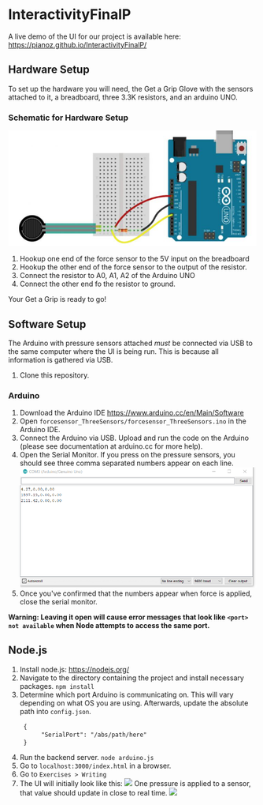 # InteractivityFinalP

A live demo of the UI for our project is available here: https://pianoz.github.io/InteractivityFinalP/

## Hardware Setup
To set up the hardware you will need, the Get a Grip Glove with the sensors attached to it, a breadboard, three 3.3K resistors, and an arduino UNO.

### Schematic for Hardware Setup

![](Images/HookupGuideForceSensor.JPG)

1. Hookup one end of the force sensor to the 5V input on the breadboard
2. Hookup the other end of the force sensor to the output of the resistor.
3. Connect the resistor to A0, A1, A2 of the Arduino UNO
4. Connect the other end fo the resistor to ground. 

Your Get a Grip is ready to go!

## Software Setup
The Arduino with pressure sensors attached *must* be connected via USB to the same computer where the UI is being run.
This is because all information is gathered via USB. 

1. Clone this repository.

### Arduino

1. Download the Arduino IDE https://www.arduino.cc/en/Main/Software 
2. Open `forcesensor_ThreeSensors/forcesensor_ThreeSensors.ino` in the Arduino IDE.
3. Connect the Arduino via USB. Upload and run the code on the Arduino (please see documentation at arduino.cc for more help).
4. Open the Serial Monitor. If you press on the pressure sensors, you should see three comma separated numbers appear on each line.
![](Images/Arduino.PNG)
5. Once you've confirmed that the numbers appear when force is applied, close the serial monitor. 

**Warning: Leaving it open will cause error messages that look like `<port> not available` when Node attempts to access the same port.**

## Node.js
1. Install node.js: https://nodejs.org/
3. Navigate to the directory containing the project and install necessary packages.
`npm install`
4. Determine which port Arduino is communicating on. This will vary depending on what OS you are using. Afterwards, update the absolute path into `config.json`.  
   ```
    {
         "SerialPort": "/abs/path/here"
    }
    ```
5. Run the backend server. `node arduino.js`
6. Go to `localhost:3000/index.html` in a browser. 
7. Go to  `Exercises > Writing`
8. The UI will initially look like this:
 ![](Images/UI.PNG)
 One pressure is applied to a sensor, that value should update in close to real time.
 ![](Images/UI-working.PNG)
 

